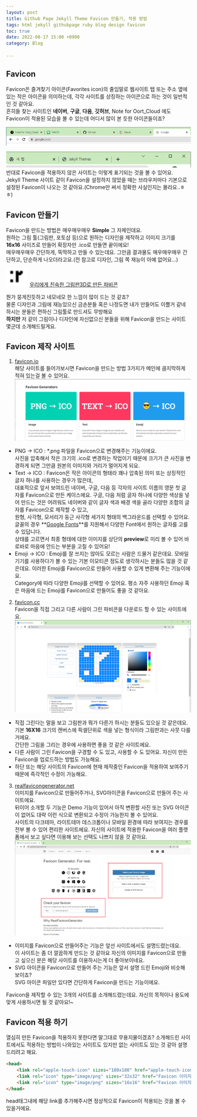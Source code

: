 ```yaml
---
layout: post
title: Github Page Jekyll Theme Favicon 만들기, 적용 방법
tags: html jekyll githubpage ruby blog design favicon
toc: true
date: 2022-08-17 15:00 +0900
category: Blog

---
```


## Favicon
Favicon은 즐겨찾기 아이콘(Favorites icon)의 줄임말로 웹사이트 탭 또는 주소 옆에 있는 작은 아이콘을 의미하는데, 각각 사이트를 상징하는 아이콘으로 하는 것이 일반적인 것 같아요.  
흔히들 찾는 사이트인 **네이버**, **구글**, **다음**, **깃허브**, Note for Oort_Cloud 에도 Favicon이 적용된 모습을 볼 수 있는데 어디서 많이 본 듯한 아이콘들이죠? 

![Favicon_Example_01](/assets/img/Favicon_Example_01.png "Chrome Tab 웹 사이트 파비콘[설정]")  

![Favicon_Example_02](/assets/img/Favicon_Example_02.png "Chrome Tab 웹 사이트 파비콘[미설정]")  
반대로 Favicon을 적용하지 않은 사이트는 이렇게 표기되는 것을 볼 수 있어요.  
Jekyll Theme 사이트 같이 Favicon을 설정하지 않았을 때는 브라우저마다 기본으로 설정된 Favicon이 나오는 것 같아요.(Chrome만 써서 정확한 사실인지는 몰라요..ㅎㅎ)

## Favicon 만들기
Favicon을 만드는 방법은 매우매우매우 **Simple** 그 자체인데요.  
원하는 그림 툴(그림판, 포토샵 등)으로 원하는 디자인을 제작하고 이미지 크기를 **16x16** 사이즈로 만들어 확장자만 .ico로 만들면 끝이에요!  
매우매우매우 간단하게, 뚝딱하고 만들 수 있는데요. 그만큼 결과물도 매우매우매우 간단하고, 단순하게 나오더라고요.(전 참고로 디자인, 그림 쪽 재능이 아예 없어요...)

<img src="/assets/img/ArtPad_favicon.png" alt="Artpad_Example_01" title="그림판3D로 만든 파비콘" width="60" height="50" style="display:inline"> <u>우리에게 친숙한 그림판3D로 만든 파비콘</u>  

뭔가 뭉게진듯하고 네모네모 한 느낌이 많이 드는 것 같죠?  
물론 디자인과 그림에 재능있으신 금손분들 혹은 나정도면 내가 만들어도 이쁠거 같네 하시는 분들은 편하신 그림툴로 만드셔도 무방해요  
**하지만** 저 같이 그림이나 디자인에 자신없으신 분들을 위해 Favicon을 만드는 사이트 몇군데 소개해드릴게요.

## Favicon 제작 사이트

1. [favicon.io](https://favicon.io/)  
해당 사이트를 들어가보시면 Favicon을 만드는 방법 3가지가 메인에 큼지막하게 적혀 있는걸 볼 수 있어요.  
![Favicon.io](/assets/img/Favicon_Favicon_io.png "Favicon.io 메인 화면")
- PNG -> ICO : *.png 파일을 Favicon으로 변경해주는 기능이에요.  
사진을 압축해서 작은 크기의 .ico로 변경하는 작업이기 때문에 크기가 큰 사진을 변경하게 되면 그만큼 원본의 이미지와 거리가 멀어지게 되요.  
- Text -> ICO : Favicon은 작은 아이콘의 형태라 꽤나 압축된 의미 또는 상징적인 글자 하나를 사용하는 경우가 많은데,  
대표적으로 앞서 보여드린 네이버, 구글, 다음 등 각자의 사이트 이름의 영문 첫 글자를 Favicon으로 만든 케이스에요.
구글, 다음 처럼 글자 하나에 다양한 색상을 넣어 만드는 것은 어려워도 네이버와 같이 글자 색과 배경 색을 골라 다양한 조합의 글자를 Favicon으로 제작할 수 있고,    
원형, 사각형, 모서리가 둥근 사각형 세가지 형태의 백그라운드를 선택할 수 있어요.  
글꼴의 경우 **[Google Fonts](https://fonts.google.com/)**를 지원해서 다양한 Font에서 원하는 글자를 고를 수 있답니다.  
상태를 고르면서 최종 형태에 대한 이미지를 상단의 **preview**로 미리 볼 수 있어 바로바로 마음에 안드는 부분을 고칠 수 있어요!
- Emoji -> ICO : Emoji를 잘 쓰지는 않아도 모르는 사람은 드물거 같은데요. 모바일 기기를 사용하다가 볼 수 있는 기본 이모티콘 정도로 생각하시는 분들도 많을 것 같은데요. 이러한 Emoji를 Favicon으로 만들어 사용할 수 있게 변환해 주는 기능이에요.  
Category에 따라 다양한 Emoji를 선택할 수 있어요. 평소 자주 사용하던 Emoji 혹은 마음에 드는 Emoji를 Favicon으로 만들어도 좋을 것 같아요.  
2. [favicon.cc](https://www.favicon.cc/)  
Favicon을 직접 그리고 다른 사람이 그린 파비콘을 다운로드 할 수 있는 사이트에요.
![Favicon.cc](/assets/img/Favicon_Favicon_cc.png "Favicon.cc 메인 화면")
- 직접 그린다는 말을 보고 그림판과 뭐가 다른가 하시는 분들도 있으실 것 같은데요. 기본 **16X16** 크기의 캔버스에 픽셀단위로 색을 넣는 형식이라 그림판과는 사뭇 다를거에요.  
간단한 그림을 그리는 경우에 사용하면 좋을 것 같은 사이트에요.
- 다른 사람이 그린 Favicon을 구경할 수 도 있고, 사용할 수 도 있어요. 자신이 만든 Favicon을 업로드하는 방법도 가능해요.
- 하단 또는 해당 사이트의 Favicon에 현재 제작중인 Favicon을 적용하여 보여주기 때문에 즉각적인 수정이 가능해요.
3. [realfavicongenerator.net](https://realfavicongenerator.net/)  
이미지를 Favicon으로 만들어주거나, SVG아이콘을 Favicon으로 만들어 주는 사이트에요.  
뒤이어 소개할 두 기능은 Demo 기능이 있어서 아직 변환할 사진 또는 SVG 아이콘이 없어도 대략 이런 식으로 변환되고 수정이 가능한지 볼 수 있어요.  
사이트의 다크테마, 라이트테마 데스크톱이나 모바일 환경에 따라 보여지는 경우를 전부 볼 수 있어 편리한 사이트에요. 자신의 사이트에 적용한 Favicon을 여러 플랫폼에서 보고 싶다면 이용해 보는 선택도 나쁘지 않을 것 같아요.
![realfavicongenerator.net](/assets/img/Favicon_realfavicongenerator_net.png "realfavicongenerator.net 메인 화면")
- 이미지를 Favicon으로 만들어주는 기능은 앞선 사이트에서도 설명드렸는데요.  
이 사이트는 좀 더 깔끔하게 만드는 것 같아요 자신의 이미지를 Favicon으로 만들고 싶으신 분은 해당 사이트를 이용하시는게 더 좋아보이네요.
- SVG 아이콘을 Favicon으로 만들어 주는 기능은 앞서 설명 드린 Emoji와 비슷해 보이죠?  
SVG 아이콘 파일만 있다면 간단하게 Favicon을 만드는 기능이에요.  

Favicon을 제작할 수 있는 3개의 사이트를 소개해드렸는데요. 자신의 목적이나 용도에 맞게 사용하시면 될 것 같아요!~

## Favicon 적용 하기
열심히 만든 Favicon을 적용하지 못한다면 말그대로 무용지물이겠죠?
소개해드린 사이트에서도 적용하는 방법이 나와있는 사이트도 있지만 없는 사이트도 있는 것 같아 설명드리려고 해요.
```html
<head>
    <link rel="apple-touch-icon" sizes="180x180" href="apple-touch-icon 이미지 경로"> <!--IOS 웹앱 아이콘 이미지 -->
    <link rel="icon" type="image/png" sizes="32x32" href="Favicon 이미지 경로"> <!--Favicon 32X32 이미지 -->
    <link rel="icon" type="image/png" sizes="16x16" href="Favicon 이미지 경로"> <!--Favicon 16X16 이미지 -->
</head>
```
head태그내에 해당 link를 추가해주시면 정상적으로 Favicon이 적용되는 것을 볼 수 있을거에요.